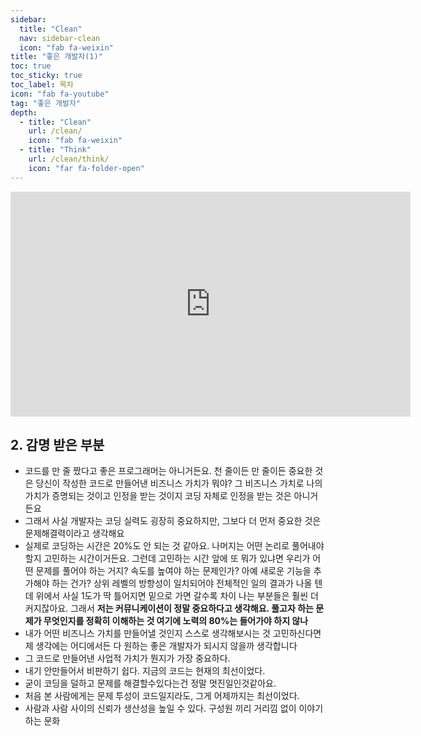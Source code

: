 ```yaml
---
sidebar:
  title: "Clean"
  nav: sidebar-clean
  icon: "fab fa-weixin"
title: "좋은 개발자(1)"
toc: true
toc_sticky: true
toc_label: 목차
icon: "fab fa-youtube"
tag: "좋은 개발자"
depth: 
  - title: "Clean"
    url: /clean/
    icon: "fab fa-weixin"
  - title: "Think"
    url: /clean/think/
    icon: "far fa-folder-open"
---
```

<iframe width="640" height="360" src="https://www.youtube-nocookie.com/embed/3H4umWD5bwI" frameborder="0" allowfullscreen></iframe>

## 2. 감명 받은 부분
- 코드를 만 줄 짰다고 좋은 프로그래머는 아니거든요. 천 줄이든 만 줄이든 중요한 것은 당신이 작성한 코드로 만들어낸 비즈니스 가치가 뭐야? 그 비즈니스 가치로 나의 가치가 증명되는 것이고 인정을 받는 것이지 코딩 자체로 인정을 받는 것은 아니거든요
- 그래서 사실 개발자는 코딩 실력도 굉장히 중요하지만, 그보다 더 먼저 중요한 것은 문제해결력이라고 생각해요
- 실제로 코딩하는 시간은 20%도 안 되는 것 같아요. 나머지는 어떤 논리로 풀어내야 할지 고민하는 시간이거든요. 그런데 고민하는 시간 앞에 또 뭐가 있냐면 우리가 어떤 문제를 풀어야 하는 거지? 속도를 높여야 하는 문제인가? 아예 새로운 기능을 추가해야 하는 건가? 상위 레벨의 방향성이 일치되어야 전체적인 일의 결과가 나올 텐데 위에서 사실 1도가 딱 틀어지면 밑으로 가면 갈수록 차이 나는 부분들은 훨씬 더 커지잖아요. 그래서 **저는 커뮤니케이션이 정말 중요하다고 생각해요. 풀고자 하는 문제가 무엇인지를 정확히 이해하는 것 여기에 노력의 80%는 들어가야 하지 않나**
- 내가 어떤 비즈니스 가치를 만들어낼 것인지 스스로 생각해보시는 것 고민하신다면 제 생각에는 어디에서든 다 원하는 좋은 개발자가 되시지 않을까 생각합니다
- 그 코드로 만들어낸 사업적 가치가 뭔지가 가장 중요하다.
- 내기 안만들어서 비판하기 쉽다. 지금의 코드는 현재의 최선이었다.
- 굳이 코딩을 덜하고 문제를 해결할수있다는건 정말 멋진일인것같아요.
- 처음 본 사람에게는 문제 투성이 코드일지라도, 그게 어제까지는 최선이었다.
- 사람과 사람 사이의 신뢰가 생산성을 높일 수 있다. 구성원 끼리 거리낌 없이 이야기하는 문화
